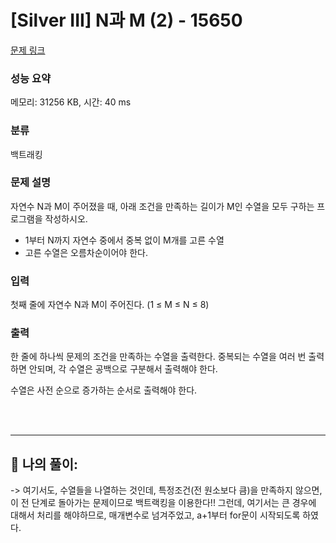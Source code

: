 # [Silver III] N과 M (2) - 15650 

[문제 링크](https://www.acmicpc.net/problem/15650) 

### 성능 요약

메모리: 31256 KB, 시간: 40 ms

### 분류

백트래킹

### 문제 설명

<p>자연수 N과 M이 주어졌을 때, 아래 조건을 만족하는 길이가 M인 수열을 모두 구하는 프로그램을 작성하시오.</p>

<ul>
	<li>1부터 N까지 자연수 중에서 중복 없이 M개를 고른 수열</li>
	<li>고른 수열은 오름차순이어야 한다.</li>
</ul>

### 입력 

 <p>첫째 줄에 자연수 N과 M이 주어진다. (1 ≤ M ≤ N ≤ 8)</p>

### 출력 

 <p>한 줄에 하나씩 문제의 조건을 만족하는 수열을 출력한다. 중복되는 수열을 여러 번 출력하면 안되며, 각 수열은 공백으로 구분해서 출력해야 한다.</p>

<p>수열은 사전 순으로 증가하는 순서로 출력해야 한다.</p> <br><br>

<hr>

## 👑 나의 풀이: <br>
-> 여기서도, 수열들을 나열하는 것인데, 특정조건(전 원소보다 큼)을 만족하지 않으면, 이 전 단계로 돌아가는 문제이므로 백트랙킹을 이용한다!! 그런데, 여기서는 큰 경우에 대해서 처리를 해야하므로, 매개변수로 넘겨주었고, a+1부터 for문이 시작되도록 하였다. <br><br>
